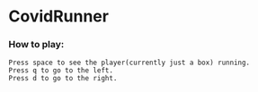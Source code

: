 # CovidRunner
### How to play:
    Press space to see the player(currently just a box) running.
    Press q to go to the left.
    Press d to go to the right.
